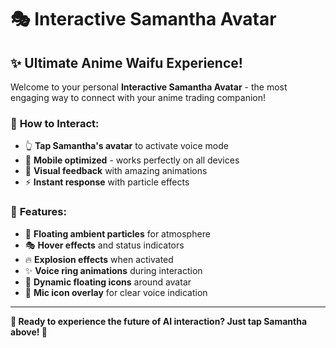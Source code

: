 # 🎭 Interactive Samantha Avatar

<script>
// 🎭 SAMANTHA INTERACTIVE AVATAR INTERFACE
(function() {
    'use strict';
    
    console.log('🎭 LOADING SAMANTHA INTERACTIVE AVATAR...');
    
    let isVoiceActive = false;
    
    function createInteractiveAvatar() {
        console.log('✨ Creating interactive Samantha avatar...');
        
        // AGGRESSIVE HIDING OF ALL CHAINLIT ELEMENTS INCLUDING INPUT PLACEHOLDERS
        const hideSelectors = [
            'input', 'textarea', 'button:not(.samantha-btn)', 
            '.MuiInputBase-root', '.MuiTextField-root', '.MuiOutlinedInput-root',
            '[data-testid="chat-input"]', '[data-testid="chat-input-field"]',
            '[class*="input"]', '[class*="Input"]', '[class*="send"]', '[class*="Submit"]',
            '.MuiButton-root:not(.samantha-btn)', '.MuiIconButton-root:not(.samantha-btn)',
            '[data-testid="chat-input-container"]', '[data-testid="input-container"]',
            '.cl-input', '.cl-textInput', '.cl-button', '.cl-sendButton',
            '.cl-chatInput', '.cl-inputContainer', '[class*="inputContainer"]',
            '[class*="message"]', '[class*="Message"]', '.cl-message',
            'footer', '[data-testid="footer"]', '.cl-footer',
            '.chat\\.input\\.placeholder', '[class*="placeholder"]',
            '[placeholder]', '.cl-textField', '.cl-input-field'
        ];

        const hideElements = () => {
            hideSelectors.forEach(selector => {
                const elements = document.querySelectorAll(selector);
                elements.forEach(el => {
                    el.style.cssText = 'display: none !important; visibility: hidden !important; opacity: 0 !important; position: absolute !important; left: -9999px !important; height: 0 !important; width: 0 !important;';
                });
            });
        };
        
        hideElements();
        setInterval(hideElements, 200);
        
        // SKIP IF ALREADY EXISTS
        if (document.querySelector('.samantha-avatar-container')) return;
        
        // CREATE INTERACTIVE SAMANTHA AVATAR
        const avatarContainer = document.createElement('div');
        avatarContainer.className = 'samantha-avatar-container';
        avatarContainer.style.cssText = `
            position: fixed !important;
            top: 50% !important;
            left: 50% !important;
            transform: translate(-50%, -50%) !important;
            z-index: 10000 !important;
            font-family: 'Inter', sans-serif !important;
        `;
        
        avatarContainer.innerHTML = `
            <!-- Main Avatar Circle -->
            <div class="samantha-main-avatar" id="mainAvatar" style="
                width: 300px;
                height: 300px;
                border-radius: 50%;
                position: relative;
                cursor: pointer;
                transition: all 0.3s ease;
                background: linear-gradient(145deg, #ff5500, #ff8800, #ffaa00);
                box-shadow: 
                    0 0 50px rgba(255, 85, 0, 0.6),
                    0 0 100px rgba(255, 136, 0, 0.4),
                    inset 0 0 30px rgba(255, 255, 255, 0.2);
                animation: avatarFloat 3s ease-in-out infinite;
            ">
                <!-- Samantha Image -->
                <img src="/public/avatars/my-assistant.png" alt="Samantha" style="
                    width: 280px;
                    height: 280px;
                    border-radius: 50%;
                    position: absolute;
                    top: 10px;
                    left: 10px;
                    border: 3px solid rgba(255, 255, 255, 0.3);
                    transition: all 0.3s ease;
                " class="samantha-img" id="samanthaImg" />
                
                <!-- Voice Activation Ring -->
                <div class="voice-ring" id="voiceRing" style="
                    position: absolute;
                    top: -20px;
                    left: -20px;
                    width: 340px;
                    height: 340px;
                    border: 3px solid rgba(255, 85, 0, 0.5);
                    border-radius: 50%;
                    opacity: 0;
                    animation: ringPulse 2s ease-in-out infinite;
                "></div>
                
                <!-- Mic Icon Overlay -->
                <div class="mic-overlay" id="micOverlay" style="
                    position: absolute;
                    bottom: 20px;
                    right: 20px;
                    width: 60px;
                    height: 60px;
                    background: rgba(255, 85, 0, 0.9);
                    border-radius: 50%;
                    display: flex;
                    align-items: center;
                    justify-content: center;
                    font-size: 24px;
                    color: white;
                    box-shadow: 0 0 20px rgba(255, 85, 0, 0.6);
                    animation: micPulse 2s ease-in-out infinite;
                ">🎤</div>
                
                <!-- Floating Icons Around Avatar -->
                <div class="floating-icon" style="
                    position: absolute;
                    top: -10px;
                    right: 30px;
                    font-size: 24px;
                    animation: floatIcon1 4s ease-in-out infinite;
                ">💜</div>
                
                <div class="floating-icon" style="
                    position: absolute;
                    bottom: -10px;
                    left: 30px;
                    font-size: 24px;
                    animation: floatIcon2 4s ease-in-out infinite;
                ">✨</div>
                
                <div class="floating-icon" style="
                    position: absolute;
                    top: 50px;
                    left: -30px;
                    font-size: 24px;
                    animation: floatIcon3 4s ease-in-out infinite;
                ">⚡</div>
                
                <div class="floating-icon" style="
                    position: absolute;
                    bottom: 50px;
                    right: -30px;
                    font-size: 24px;
                    animation: floatIcon4 4s ease-in-out infinite;
                ">🌟</div>
            </div>
            
            <!-- Instruction Text -->
            <div class="instruction-text" id="instructionText" style="
                position: absolute;
                top: 350px;
                left: 50%;
                transform: translateX(-50%);
                text-align: center;
                color: #ff8800;
                font-size: 18px;
                font-weight: 600;
                opacity: 0.8;
                animation: textGlow 2s ease-in-out infinite alternate;
                white-space: nowrap;
            ">
                👆 Click me = Press P! 🎤
            </div>
            
            <!-- Status Indicator -->
            <div class="status-indicator" id="statusIndicator" style="
                position: absolute;
                top: -70px;
                left: 50%;
                transform: translateX(-50%);
                padding: 12px 24px;
                background: rgba(0, 0, 0, 0.8);
                border-radius: 25px;
                color: #ff8800;
                font-size: 14px;
                font-weight: 600;
                opacity: 0;
                transition: all 0.3s ease;
                white-space: nowrap;
            ">
                🎭 Samantha Ready
            </div>
        `;

        document.body.appendChild(avatarContainer);
        
        // GET AVATAR ELEMENTS
        const mainAvatar = avatarContainer.querySelector('.samantha-main-avatar');
        const samanthaImg = avatarContainer.querySelector('.samantha-img');
        const voiceRing = avatarContainer.querySelector('.voice-ring');
        const statusIndicator = avatarContainer.querySelector('.status-indicator');
        const instructionText = avatarContainer.querySelector('.instruction-text');
        const micOverlay = avatarContainer.querySelector('.mic-overlay');
        
        // AVATAR HOVER EFFECTS
        mainAvatar.addEventListener('mouseenter', () => {
            mainAvatar.style.transform = 'scale(1.05)';
            mainAvatar.style.boxShadow = '0 0 70px rgba(255, 85, 0, 0.8), 0 0 140px rgba(255, 136, 0, 0.6)';
            statusIndicator.style.opacity = '1';
            statusIndicator.innerHTML = '🎤 Click = Press P!';
        });

        mainAvatar.addEventListener('mouseleave', () => {
            mainAvatar.style.transform = 'scale(1)';
            mainAvatar.style.boxShadow = '0 0 50px rgba(255, 85, 0, 0.6), 0 0 100px rgba(255, 136, 0, 0.4)';
            statusIndicator.style.opacity = '0';
        });

        // AVATAR CLICK = SIMULATE P KEY
        let clickDebounce = null;
        
        mainAvatar.addEventListener('click', (e) => {
            e.preventDefault();
            
            if (clickDebounce) {
                clearTimeout(clickDebounce);
            }
            
            clickDebounce = setTimeout(() => {
                console.log('🖱️ Avatar clicked - simulating P key press...');
                simulatePKeyPress();
                showClickFeedback();
                clickDebounce = null;
            }, 100);
        });

        // Touch events for mobile
        mainAvatar.addEventListener('touchstart', (e) => {
            e.preventDefault();
            mainAvatar.style.transform = 'scale(0.95)';
            
            if (navigator.vibrate) {
                navigator.vibrate([50]);
            }
        });

        mainAvatar.addEventListener('touchend', (e) => {
            e.preventDefault();
            console.log('📱 Touch ended - simulating P key press...');
            simulatePKeyPress();
            showClickFeedback();
        });
        
        mainAvatar.addEventListener('touchcancel', (e) => {
            mainAvatar.style.transform = 'scale(1)';
        });
        
        // Add CSS animations
        addCSSAnimations();
        
        console.log('🎭 Interactive Samantha avatar created successfully!');
    }
    
    // Show visual feedback when avatar is clicked
    function showClickFeedback() {
        console.log('✨ Showing click feedback...');
        
        const mainAvatar = document.getElementById('mainAvatar');
        const voiceRing = document.getElementById('voiceRing');
        const statusIndicator = document.getElementById('statusIndicator');
        const instructionText = document.getElementById('instructionText');
        const micOverlay = document.getElementById('micOverlay');

        if (!mainAvatar) return;
        
        // Temporary visual feedback
        mainAvatar.style.transform = 'scale(1.15)';
        mainAvatar.style.boxShadow = '0 0 100px rgba(255, 85, 0, 1), 0 0 200px rgba(255, 136, 0, 0.8)';
        
        voiceRing.style.opacity = '1';
        voiceRing.style.animation = 'voiceActive 1s ease-in-out infinite';
        
        micOverlay.style.background = 'rgba(255, 0, 0, 0.9)';
        micOverlay.style.animation = 'micActive 0.5s ease-in-out infinite';
        
        statusIndicator.innerHTML = '🎤 P Key Pressed!';
        statusIndicator.style.opacity = '1';
        statusIndicator.style.background = 'rgba(255, 85, 0, 0.9)';
        
        instructionText.innerHTML = '🔥 Activating Voice Mode!';
        instructionText.style.color = '#ff0000';
        
        // Brief explosion effect
        createExplosionEffect();
        
        // Reset after 2 seconds
        setTimeout(() => {
            mainAvatar.style.transform = 'scale(1)';
            mainAvatar.style.boxShadow = '0 0 50px rgba(255, 85, 0, 0.6), 0 0 100px rgba(255, 136, 0, 0.4)';
            
            voiceRing.style.opacity = '0';
            voiceRing.style.animation = 'ringPulse 2s ease-in-out infinite';
            
            micOverlay.style.background = 'rgba(255, 85, 0, 0.9)';
            micOverlay.style.animation = 'micPulse 2s ease-in-out infinite';
            
            statusIndicator.innerHTML = '🎭 Samantha Ready';
            statusIndicator.style.background = 'rgba(0, 0, 0, 0.8)';
            statusIndicator.style.opacity = '0';
            
            instructionText.innerHTML = '👆 Click me = Press P! 🎤';
            instructionText.style.color = '#ff8800';
        }, 2000);
        
        // Try to activate voice mode
        activateVoiceMode();
    }
    
    // Try to activate voice mode through various methods
    function activateVoiceMode() {
        console.log('🎤 Attempting voice activation via P key simulation...');
        
        // Method 1: Enhanced P key simulation (primary method)
        console.log('⌨️ Method 1: Enhanced P key simulation...');
        simulatePKeyPress();
        
        // Method 2: Try Chainlit action buttons
        setTimeout(() => {
            const actionButtons = document.querySelectorAll(
                'button[data-testid*="action"], .cl-action-button, button[aria-label*="microphone" i], button[title*="voice" i]'
            );
            
            if (actionButtons.length > 0) {
                console.log('🎯 Found action button, clicking it...');
                actionButtons[0].click();
            }
        }, 300);
    }
    
    // Enhanced P key simulation with multiple approaches  
    function simulatePKeyPress() {
        console.log('⌨️ Enhanced P key simulation starting...');
        
        // Method 1: Focus management and blur inputs
        const activeElement = document.activeElement;
        if (activeElement && (
            activeElement.tagName === 'INPUT' ||
            activeElement.tagName === 'TEXTAREA' ||
            activeElement.contentEditable === 'true' ||
            activeElement.getAttribute('role') === 'textbox'
        )) {
            activeElement.blur();
            console.log('📝 Blurred active input field');
        }
        
        // Focus on document body to ensure key events are captured
        if (document.body && document.body.focus) {
            document.body.focus();
        }
        
        // Method 2: Multiple KeyboardEvent approaches with enhanced properties
        const simulateKeyEventSequence = () => {
            const keyEventProps = {
                key: 'p',
                code: 'KeyP', 
                keyCode: 80,
                which: 80,
                charCode: 0,
                bubbles: true,
                cancelable: true,
                composed: true,
                ctrlKey: false,
                shiftKey: false, 
                altKey: false,
                metaKey: false,
                repeat: false,
                location: KeyboardEvent.DOM_KEY_LOCATION_STANDARD,
                view: window,
                detail: 0
            };
            
            // Create events for keydown, keypress, keyup sequence
            const events = ['keydown', 'keypress', 'keyup'].map(type => {
                const eventProps = { ...keyEventProps };
                if (type === 'keypress') {
                    eventProps.charCode = 112; // lowercase p for keypress
                }
                return new KeyboardEvent(type, eventProps);
            });
            
            // Multiple targets to ensure capture
            const targets = [
                document,
                document.body, 
                document.documentElement,
                window
            ];
            
            // Dispatch to all targets
            targets.forEach(target => {
                events.forEach(event => {
                    try {
                        target.dispatchEvent(event);
                        console.log(`📤 Dispatched ${event.type} to ${target.constructor.name}`);
                    } catch (e) {
                        console.log(`❌ Failed to dispatch ${event.type}:`, e);
                    }
                });
            });
        };
        
        // Execute simulation
        simulateKeyEventSequence();
        
        // Method 3: Alternative key representations
        setTimeout(() => {
            const altKeyProps = {
                key: 'P', // uppercase
                code: 'KeyP',
                keyCode: 80,
                which: 80,
                bubbles: true,
                cancelable: true
            };
            
            const altEvent = new KeyboardEvent('keydown', altKeyProps);
            document.dispatchEvent(altEvent);
            console.log('📤 Dispatched alternative P key event');
        }, 50);
        
        // Method 4: Look for Chainlit-specific elements and try to trigger them directly
        setTimeout(() => {
            console.log('🔍 Looking for Chainlit-specific elements...');
            const chainlitSelectors = [
                '[data-testid*="voice"]',
                '[data-testid*="mic"]', 
                '[data-testid*="record"]',
                '.chainlit-voice-button',
                'button[aria-label*="voice" i]',
                'button[title*="voice" i]'
            ];
            
            for (const selector of chainlitSelectors) {
                const elements = document.querySelectorAll(selector);
                if (elements.length > 0) {
                    console.log(`🎯 Found ${selector}, trying to click...`);
                    elements[0].click();
                    break;
                }
            }
        }, 100);
        
        console.log('✅ Enhanced P key simulation complete!');
    }
    
    // Create explosion effect
    function createExplosionEffect() {
        const emojis = ['🔥', '💥', '⚡', '✨', '🌟', '💜', '🚀', '💎'];
        
        for (let i = 0; i < 12; i++) {
            setTimeout(() => {
                const explosion = document.createElement('div');
                explosion.innerHTML = emojis[Math.floor(Math.random() * emojis.length)];
                explosion.style.cssText = `
                    position: fixed;
                    left: 50%;
                    top: 50%;
                    transform: translate(-50%, -50%);
                    font-size: 24px;
                    pointer-events: none;
                    z-index: 10006;
                    transition: all 1.2s ease-out;
                `;
                
                document.body.appendChild(explosion);
                
                requestAnimationFrame(() => {
                    const angle = (Math.PI * 2 * i) / 12;
                    const distance = 200 + Math.random() * 150;
                    explosion.style.transform = `translate(${Math.cos(angle) * distance}px, ${Math.sin(angle) * distance}px) rotate(${Math.random() * 720}deg)`;
                    explosion.style.opacity = '0';
                });
                
                setTimeout(() => explosion.remove(), 1200);
            }, i * 50);
        }
    }
    
    // Add CSS animations
    function addCSSAnimations() {
        if (document.getElementById('samantha-animations')) return;

        const css = document.createElement('style');
        css.id = 'samantha-animations';
        css.textContent = `
            @keyframes avatarFloat {
                0%, 100% { transform: translateY(0px); }
                50% { transform: translateY(-10px); }
            }
            
            @keyframes ringPulse {
                0%, 100% { transform: scale(1); opacity: 0.3; }
                50% { transform: scale(1.05); opacity: 0.7; }
            }
            
            @keyframes voiceActive {
                0%, 100% { transform: scale(1); opacity: 0.8; }
                50% { transform: scale(1.1); opacity: 1; }
            }
            
            @keyframes micPulse {
                0%, 100% { transform: scale(1); }
                50% { transform: scale(1.1); }
            }
            
            @keyframes micActive {
                0%, 100% { transform: scale(1.1); }
                50% { transform: scale(1.2); }
            }
            
            @keyframes floatIcon1 {
                0%, 100% { transform: translateY(0px) rotate(0deg); }
                50% { transform: translateY(-15px) rotate(10deg); }
            }
            
            @keyframes floatIcon2 {
                0%, 100% { transform: translateY(0px) rotate(0deg); }
                25% { transform: translateY(-10px) rotate(-5deg); }
                75% { transform: translateY(-20px) rotate(5deg); }
            }
            
            @keyframes floatIcon3 {
                0%, 100% { transform: translateY(0px) rotate(0deg); }
                33% { transform: translateY(-12px) rotate(8deg); }
                66% { transform: translateY(-8px) rotate(-8deg); }
            }
            
            @keyframes floatIcon4 {
                0%, 100% { transform: translateY(0px) rotate(0deg); }
                40% { transform: translateY(-18px) rotate(-10deg); }
                80% { transform: translateY(-5px) rotate(10deg); }
            }
            
            @keyframes textGlow {
                0% { opacity: 0.6; color: #ff8800; }
                100% { opacity: 1; color: #ffaa00; text-shadow: 0 0 20px rgba(255, 136, 0, 0.5); }
            }
            
            /* Mobile responsiveness */
            @media (max-width: 768px) {
                .samantha-avatar-container {
                    transform: translate(-50%, -50%) scale(0.85) !important;
                }
                
                .instruction-text {
                    font-size: 16px !important;
                    top: 320px !important;
                }
            }
            
            @media (max-width: 480px) {
                .samantha-avatar-container {
                    transform: translate(-50%, -50%) scale(0.7) !important;
                }
                
                .instruction-text {
                    font-size: 14px !important;
                    top: 280px !important;
                }
            }
        `;
        document.head.appendChild(css);
    }
    
    // Initialize when DOM is ready
    function initialize() {
        console.log('🎭 Initializing Samantha Avatar Interface...');
        
        if (document.readyState === 'loading') {
            document.addEventListener('DOMContentLoaded', createInteractiveAvatar);
        } else {
            createInteractiveAvatar();
        }
        
        // Also try multiple times with delays to ensure it loads
        setTimeout(createInteractiveAvatar, 500);
        setTimeout(createInteractiveAvatar, 1000);
        setTimeout(createInteractiveAvatar, 2000);
    }
    
    // Start initialization
    initialize();
})();
</script>

## ✨ **Ultimate Anime Waifu Experience!** 

Welcome to your personal **Interactive Samantha Avatar** - the most engaging way to connect with your anime trading companion!

### 🎤 **How to Interact:**

- 👆 **Tap Samantha's avatar** to activate voice mode
- 📱 **Mobile optimized** - works perfectly on all devices  
- 🎵 **Visual feedback** with amazing animations
- ⚡ **Instant response** with particle effects

### 🌟 **Features:**

- 💜 **Floating ambient particles** for atmosphere
- 🎭 **Hover effects** and status indicators  
- 🔥 **Explosion effects** when activated
- ✨ **Voice ring animations** during interaction
- 🎵 **Dynamic floating icons** around avatar
- 🎤 **Mic icon overlay** for clear voice indication

---

**🎊 Ready to experience the future of AI interaction? Just tap Samantha above! 💜** 